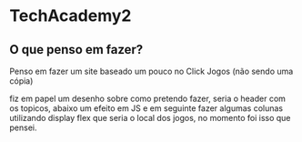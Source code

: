 ﻿# TechAcademy2
## O que penso em fazer?

Penso em fazer um site baseado um pouco no Click Jogos (não sendo uma cópia)

fiz em papel um desenho sobre como pretendo fazer, seria o header com os topicos, abaixo um efeito em JS e em seguinte fazer algumas colunas utilizando display flex que seria o local dos jogos, no momento foi isso que pensei.
